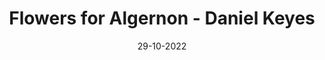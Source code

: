 ---
layout: none
title: 'Flowers for Algernon - Daniel Keyes'
img: assets/img/covers/OL29564184M-M.jpg
date: 29-10-2022
category: Fiction
redirect: https://www.goodreads.com/book/show/36576608-flowers-for-algernon
---